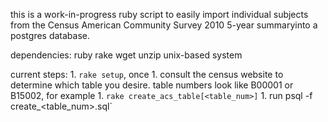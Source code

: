 this is a work-in-progress ruby script to easily import individual subjects from the Census American Community Survey 2010 5-year summaryinto a postgres database.

dependencies:
ruby
rake
wget
unzip
unix-based system

current steps:
	1. `rake setup`, once
	1. consult the census website to determine which table you desire. table numbers look like B00001 or B15002, for example
	1. `rake create_acs_table[<table_num>]`
	1. run psql <your settings> -f create_<table_num>.sql`
